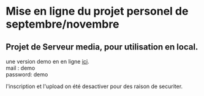 # Mise en ligne du projet personel de septembre/novembre

## Projet de Serveur media, pour utilisation en local.
une version demo en en ligne [ici](http://ptitim.esy.es/sygolomia/index.php).  
mail : demo  
password: demo  

l'inscription et l'upload on été desactiver pour des raison de securiter.
